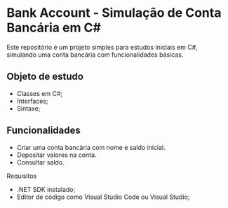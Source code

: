 # Bank Account - Simulação de Conta Bancária em C#

Este repositório é um projeto simples para estudos iniciais em C#, simulando uma conta bancária com funcionalidades básicas. 

## Objeto de estudo

- Classes em C#;
- Interfaces;
- Sintaxe;

## Funcionalidades
- Criar uma conta bancária com nome e saldo inicial.
- Depositar valores na conta.
- Consultar saldo.

Requisitos

- .NET SDK instalado;
- Editor de código como Visual Studio Code ou Visual Studio;
